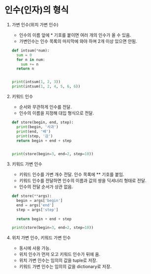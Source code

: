 # 인수(인자)의 형식



1. 가변 인수(위치 가변 인수)

   - 인수의 이름 앞에 * 기호를 붙이면 여러 개의 인수가 올 수 있음.
   - 가변인수는 인수 목록의 마지막에 와야 하며 2개 이상 있으면 안됨.

   ```python
   def intsum(*num):
     sum = 0
     for n in num:
       sum += n
     return n
   
   
   print(intsum(1, 2, 3))
   print(intsum(1, 2, 4, 5, 6, 6))
   ```

   

2. 키워드 인수

   - 순서와 무관하게 인수를 전달.
   - 인수의 이름을 지정해 대입 형식으로 전달.

   ```python
   def store(begin, end, step):
     print(begin, '사과')
     print(end, '배')
     print(step, '감')
     return begin + end + step
   
     
   print(store(begin=3, end=2, step=10))
   ```

   

3. 키워드 가변 인수
   - 키워드 인수를 가변 개수 전달. 인수 목록에 ** 기호를 붙임.
   - 키워드 인수를 전달하면 인수의 이름과 값의 쌍을 딕셔너리 형태로 전달.
   - 인수의 전달 순서가 상관 없음.
   
   ```python
   def store(**args):
     begin = args['begin']
     end = args['end']
     step = args['step']
     
     return begin + end + step
   
   print(store(begin=3, end=2, step=10))
   ```



4. 위치 가변 인수, 키워드 가변 인수
   - 동시에 사용 가능.
   - 위치 인수가 먼저 오고 키워드 인수가 뒤에 옴.
   - 위치 가변 인수는 임의의 값을 tuple로 저장.
   - 키워드 가변 인수는 임의의 값을 dictionary로 저장.